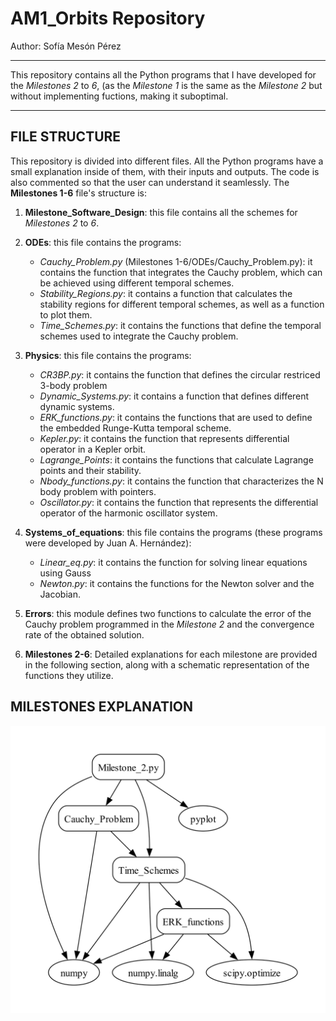 # AM1_Orbits Repository
Author: Sofía Mesón Pérez

---

This repository contains all the Python programs that I have developed for the  *Milestones 2* to *6*, (as the *Milestone 1* is the same as the *Milestone 2* but without implementing fuctions, making it suboptimal.

---
## FILE STRUCTURE

This repository is divided into different files. All the Python programs have a small explanation inside of them, with their inputs and outputs. The code is also commented so that the user can understand it seamlessly. The **Milestones 1-6** file's structure is:

1. **Milestone_Software_Design**: this file contains all the schemes for *Milestones 2* to *6*.
   
2. **ODEs**: this file contains the programs:
   - *Cauchy_Problem.py* (Milestones 1-6/ODEs/Cauchy_Problem.py): it contains the function that integrates the Cauchy problem, which can be achieved using different temporal schemes.
   - *Stability_Regions.py*: it contains a function that calculates the stability regions for different temporal schemes, as well as a function to plot them.
   - *Time_Schemes.py*: it contains the functions that define the temporal schemes used to integrate the Cauchy problem.

3. **Physics**: this file contains the programs:
   - *CR3BP.py*: it contains the function that defines the circular restriced 3-body problem
   - *Dynamic_Systems.py*: it contains a function that defines different dynamic systems.
   - *ERK_functions.py*: it contains the functions that are used to define the embedded Runge-Kutta temporal scheme.
   - *Kepler.py*: it contains the function that represents differential operator in a Kepler orbit.
   - *Lagrange_Points*: it contains the functions that calculate Lagrange points and their stability.
   - *Nbody_functions.py*: it contains the function that characterizes the N body problem with pointers.
   - *Oscillator.py*: it contains the function that represents the  differential operator of the harmonic oscillator system.

4. **Systems_of_equations**: this file contains the programs (these programs were developed by Juan A. Hernández):
   - *Linear_eq.py*: it contains the function for solving linear equations using Gauss
   - *Newton.py*: it contains the functions for the Newton solver and the Jacobian.
     
5. **Errors**: this module defines two functions to calculate the error of the Cauchy problem programmed in the *Milestone 2* and the convergence rate of the obtained solution.

6. **Milestones 2-6**: Detailed explanations for each milestone are provided in the following section, along with a schematic representation of the functions they utilize.

## MILESTONES EXPLANATION


 


<p align="center">
  <img src="Milestone_Software_Design/Milestone_2_SD.jpg" alt="Descripción de la imagen">
</p>
